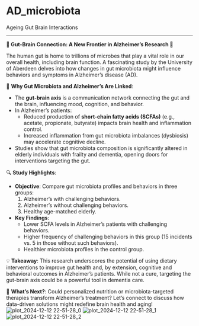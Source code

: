 # AD_microbiota
Ageing Gut Brain Interactions

---

**🌟 Gut-Brain Connection: A New Frontier in Alzheimer’s Research 🌟**

The human gut is home to trillions of microbes that play a vital role in our overall health, including brain function. A fascinating study by the University of Aberdeen delves into how changes in gut microbiota might influence behaviors and symptoms in Alzheimer’s disease (AD).

🔬 **Why Gut Microbiota and Alzheimer’s Are Linked**:
- The **gut-brain axis** is a communication network connecting the gut and the brain, influencing mood, cognition, and behavior.
- In Alzheimer’s patients:
  - Reduced production of **short-chain fatty acids (SCFAs)** (e.g., acetate, propionate, butyrate) impacts brain health and inflammation control.
  - Increased inflammation from gut microbiota imbalances (dysbiosis) may accelerate cognitive decline.
- Studies show that gut microbiota composition is significantly altered in elderly individuals with frailty and dementia, opening doors for interventions targeting the gut.

🔍 **Study Highlights**:
- **Objective**: Compare gut microbiota profiles and behaviors in three groups:
  1. Alzheimer’s with challenging behaviors.
  2. Alzheimer’s without challenging behaviors.
  3. Healthy age-matched elderly.
- **Key Findings**:
  - Lower SCFA levels in Alzheimer’s patients with challenging behaviors.
  - Higher frequency of challenging behaviors in this group (15 incidents vs. 5 in those without such behaviors).
  - Healthier microbiota profiles in the control group.

💡 **Takeaway**:
This research underscores the potential of using dietary interventions to improve gut health and, by extension, cognitive and behavioral outcomes in Alzheimer’s patients. While not a cure, targeting the gut-brain axis could be a powerful tool in dementia care.

🌱 **What’s Next?**:
Could personalized nutrition or microbiota-targeted therapies transform Alzheimer’s treatment? Let’s connect to discuss how data-driven solutions might redefine brain health and aging!
![plot_2024-12-12 22-51-28_0](https://github.com/user-attachments/assets/c6e89edb-3fd2-4fa0-90e9-3c737d20ffcc)
![plot_2024-12-12 22-51-28_1](https://github.com/user-attachments/assets/663a4931-2d33-4e7a-abf8-eac94a896789)
![plot_2024-12-12 22-51-28_2](https://github.com/user-attachments/assets/a12f4a77-bfe9-4840-8632-62425834ad9f)

